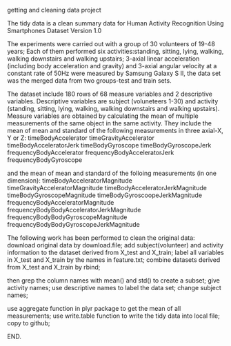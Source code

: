 getting and cleaning data project

The tidy data is a clean summary data for Human Activity Recognition Using Smartphones Dataset
Version 1.0 

The experiments were carried out with a group of 30 volunteers of 19-48 years;
Each of them performed six activities:standing, sitting, lying, walking, walking downstairs and walking upstairs;
3-axial linear acceleration (including body acceleration and gravity) and 3-axial angular velocity at a constant rate of 50Hz were measured by Samsung Galaxy S II, the data set was the merged data from two groups-test and train sets.

The dataset include 180 rows of 68 measure variables and 2 descriptive variables. 
Descriptive variables are subject (voluneteers 1-30) and activity (standing, sitting, lying, walking, walking downstairs and walking upstairs).
Measure variables are obtained by calculating the mean of multiple measurements of the same object in the same activity. They include the mean of mean and standard of the following measurements in three axial-X, Y or Z:
timeBodyAccelerator
timeGravityAccelerator
timeBodyAcceleratorJerk
timeBodyGyroscope
timeBodyGyroscopeJerk
frequencyBodyAccelerator
frequencyBodyAcceleratorJerk
frequencyBodyGyroscope

and the mean of mean and standard of the folloing measurements (in one dimension):
timeBodyAcceleratorMagnitude
timeGravityAcceleratorMagnitude
timeBodyAcceleratorJerkMagnitude
timeBodyGyroscopeMagnitude
timeBodyGyroscoopeJerkMagnitude
frequencyBodyAcceleratorMagnitude
frequencyBodyBodyAcceleratorJerkMagnitude
frequencyBodyBodyGyroscopeMagnitude
frequencyBodyBodyGyroscopeJerkMagnitude


The following work has been performed to clean the original data:
download original data by download.file;
add subject(volunteer) and activity information to the dataset derived from X_test and X_train;
label all variables in X_test and X_train by the names in feature.txt;
combine datasets derived from X_test and X_train by rbind;

then grep the column names with mean() and std() to create a subset;
give activity names;
use descriptive names to label the data set;
change subject names;

use aggregate function in plyr package to get the mean of all measurements;
use write.table function to write the tidy data into local file;
copy to github;

END.



